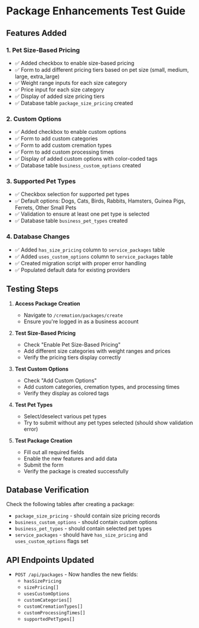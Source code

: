 # Package Enhancements Test Guide

## Features Added

### 1. Pet Size-Based Pricing
- ✅ Added checkbox to enable size-based pricing
- ✅ Form to add different pricing tiers based on pet size (small, medium, large, extra_large)
- ✅ Weight range inputs for each size category
- ✅ Price input for each size category
- ✅ Display of added size pricing tiers
- ✅ Database table `package_size_pricing` created

### 2. Custom Options
- ✅ Added checkbox to enable custom options
- ✅ Form to add custom categories
- ✅ Form to add custom cremation types  
- ✅ Form to add custom processing times
- ✅ Display of added custom options with color-coded tags
- ✅ Database table `business_custom_options` created

### 3. Supported Pet Types
- ✅ Checkbox selection for supported pet types
- ✅ Default options: Dogs, Cats, Birds, Rabbits, Hamsters, Guinea Pigs, Ferrets, Other Small Pets
- ✅ Validation to ensure at least one pet type is selected
- ✅ Database table `business_pet_types` created

### 4. Database Changes
- ✅ Added `has_size_pricing` column to `service_packages` table
- ✅ Added `uses_custom_options` column to `service_packages` table
- ✅ Created migration script with proper error handling
- ✅ Populated default data for existing providers

## Testing Steps

1. **Access Package Creation**
   - Navigate to `/cremation/packages/create`
   - Ensure you're logged in as a business account

2. **Test Size-Based Pricing**
   - Check "Enable Pet Size-Based Pricing"
   - Add different size categories with weight ranges and prices
   - Verify the pricing tiers display correctly

3. **Test Custom Options**
   - Check "Add Custom Options"
   - Add custom categories, cremation types, and processing times
   - Verify they display as colored tags

4. **Test Pet Types**
   - Select/deselect various pet types
   - Try to submit without any pet types selected (should show validation error)

5. **Test Package Creation**
   - Fill out all required fields
   - Enable the new features and add data
   - Submit the form
   - Verify the package is created successfully

## Database Verification

Check the following tables after creating a package:
- `package_size_pricing` - should contain size pricing records
- `business_custom_options` - should contain custom options
- `business_pet_types` - should contain selected pet types
- `service_packages` - should have `has_size_pricing` and `uses_custom_options` flags set

## API Endpoints Updated

- `POST /api/packages` - Now handles the new fields:
  - `hasSizePricing`
  - `sizePricing[]`
  - `usesCustomOptions`
  - `customCategories[]`
  - `customCremationTypes[]`
  - `customProcessingTimes[]`
  - `supportedPetTypes[]`
